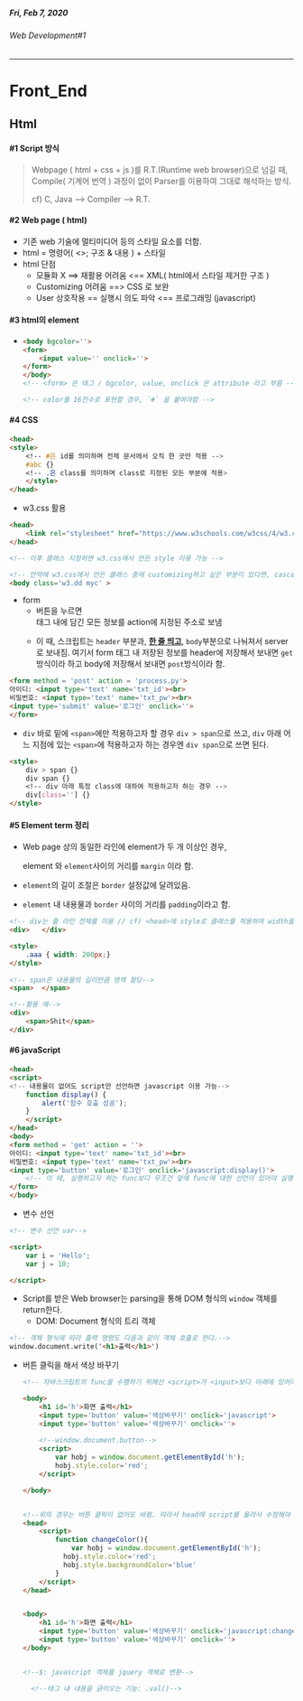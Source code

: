 ##### Fri, Feb 7, 2020

###### Web Development#1

---





# Front_End



## Html



#### #1  Script 방식

> Webpage ( html + css + js )를 R.T.(Runtime <ex> web browser)으로 넘길 때, Compile( 기계어 번역 ) 과정이 없이 Parser를 이용하여 그대로 해석하는 방식.
>
> cf) C, Java --> Compiler --> R.T.



#### #2 Web page (<ex> html)

- 기존 web 기술에 멀티미디어 등의 스타일 요소를 더함.
- html = 명령어( <>; 구조 & 내용 ) + 스타일
- html 단점
  - 모듈화 X ==> 재활용 어려움 <== XML( html에서 스타일 제거한 구조 )
  - Customizing 어려움 ==> CSS 로 보완
  - User 상호작용 == 실행시 의도 파악 <== 프로그래밍 (javascript)



#### #3 html의 element

- ```html
  <body bgcolor=''>
  <form>
      <input value='' onclick=''>
  </form>
  </body>
  <!-- <form> 은 태그 / bgcolor, value, onclick 은 attribute 라고 부름 -->
  
  <!-- color를 16진수로 표현할 경우, `#` 을 붙여야함 -->
  ```



#### #4 CSS

```html
<head>
<style>
    <!-- #은 id를 의미하며 전체 문서에서 오직 한 곳만 적용 -->
    #abc {}
    <!-- .은 class를 의미하며 class로 지정된 모든 부분에 적용>
    </style>
</head>
```

- w3.css 활용

```html
<head>
    <link rel="stylesheet" href="https://www.w3schools.com/w3css/4/w3.css">
</head>

<!-- 이후 클래스 지정하면 w3.css에서 만든 style 이용 가능 -->

<!-- 만약에 w3.css에서 만든 클래스 중에 customizing하고 싶은 부분이 있다면, cascading 이용-->
<body class='w3.dd myc' >
```

- form
  - <submit> 버튼을 누르면 <form> 태그 내에 담긴 모든 정보를  action에 지정된 주소로 보냄
  - 이 때, 스크립트는 `header` 부분과, **<u>한 줄 띄고</u>**, `body`부분으로 나눠져서 server로 보내짐. 여기서 form 태그 내 저장된 정보를 header에 저장해서 보내면 `get`방식이라 하고 body에 저장해서 보내면 `post`방식이라 함.

```html
<form method = 'post' action = 'process.py'>
아이디: <input type='text' name='txt_id'><br>
비밀번호: <input type='text' name='txt_pw'><br>
<input type='submit' value='로그인' onclick=''>
</form>
```

- `div` 바로 밑에 `<span>`에만 적용하고자 할 경우 `div > span`으로 쓰고, `div` 아래 어느 지점에 있는 `<span>`에 적용하고자 하는 경우엔 `div span`으로 쓰면 된다.

```html
<style>
    div > span {}
    div span {}
    <!-- div 아래 특정 class에 대하여 적용하고자 하는 경우 -->
    div[class=''] {}
</style>
```









#### #5 Element term 정리

- Web page 상의 동일한 라인에 element가 두 개 이상인 경우, 

  element 와 `element`사이의 거리를 `margin` 이라 함.

- `element`의 길이 조절은 `border` 설정값에 달려있음.

- `element` 내 내용물과 `border` 사이의 거리를 `padding`이라고 함.

```html
<!-- div는 줄 라인 전체를 이용 // cf) <head>에 style로 클래스를 적용하여 width를 조절 가능-->
<div>	</div>

<style>
    .aaa { width: 200px;}
</style>    
    
<!-- span은 내용물의 길이만큼 영역 할당-->
<span>	</span>

<!--활용 예-->
<div> 
    <span>Shit</span>
</div>

```



#### #6 javaScript

```html
<head>
<script>
<!-- 내용물이 없어도 script만 선언하면 javascript 이용 가능--> 
    function display() {
        alert('함수 호출 성공');
    }
    </script>
</head>
<body>
<form method = 'get' action = ''>
아이디: <input type='text' name='txt_id'><br>
비밀번호: <input type='text' name='txt_pw'><br>
<input type='button' value='로그인' onclick='javascript:display()'>
    <!-- 이 때, 실행하고자 하는 func보다 무조건 앞에 func에 대한 선언이 있어야 실행 가능-->
</form>
</body>
```

- 변수 선언

```html
<!-- 변수 선언 var-->

<script>
    var i = 'Hello';
    var j = 10;

</script>
```



- Script를 받은 Web browser는 parsing을 통해 DOM 형식의 `window` 객체를 return한다.
  - DOM: Document 형식의 트리 객체

```html
<!-- 객체 형식에 따라 출력 명령도 다음과 같이 객체 호출로 한다.--> 
window.document.write('<h1>출력</h1>')
```



- 버튼 클릭을 해서 색상 바꾸기

  ```html
  <!-- 자바스크립트의 func을 수행하기 위해선 <script>가 <input>보다 아래에 있어야 input 객체를 읽을 수 있음 -->
  
  <body>
      <h1 id='h'>화면 출력</h1>
      <input type='button' value='색상바꾸기' onclick='javascript'>
      <input type='button' value='색상바꾸기' onclick=''>
      
      <!--window.document.button-->
      <script>
          var hobj = window.document.getElementById('h');
          hobj.style.color='red';
      </script>
  
  </body>
  
  
  <!--위의 경우는 버튼 클릭이 없어도 바뀜. 따라서 head에 script를 올려서 수정해야 함-->
  <head>
      <script>
          function changeColor(){
              var hobj = window.document.getElementById('h');
          	hobj.style.color='red';
          	hobj.style.backgroundColor='blue'
          }
      </script>
  </head>
  
  
  <body>
      <h1 id='h'>화면 출력</h1>
      <input type='button' value='색상바꾸기' onclick='javascript:changeColor()'>
      <input type='button' value='색상바꾸기' onclick=''>
  </body>
  
  
  <!--$: javascript 객체를 jquery 객체로 변환-->
  
  	<!--태그 내 내용을 긁어오는 기능: .val()-->
  
  ```

  

 